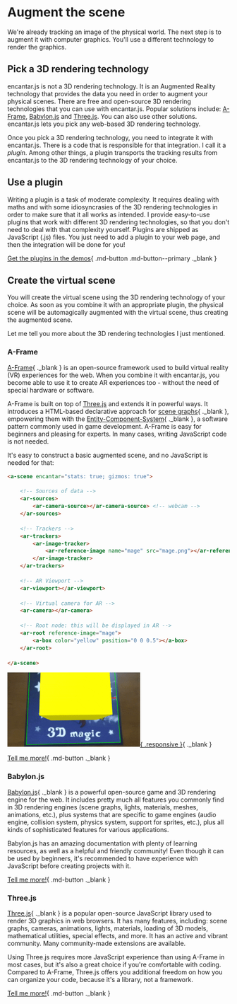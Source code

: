 # Augment the scene

We're already tracking an image of the physical world. The next step is to augment it with computer graphics. You'll use a different technology to render the graphics.

## Pick a 3D rendering technology

encantar.js is not a 3D rendering technology. It is an Augmented Reality technology that provides the data you need in order to augment your physical scenes. There are free and open-source 3D rendering technologies that you can use with encantar.js. Popular solutions include: [A-Frame](#a-frame), [Babylon.js](#babylonjs) and [Three.js](#threejs). You can also use other solutions. encantar.js lets you pick any web-based 3D rendering technology.

Once you pick a 3D rendering technology, you need to integrate it with encantar.js. There is a code that is responsible for that integration. I call it a _plugin_. Among other things, a plugin transports the tracking results from encantar.js to the 3D rendering technology of your choice.

## Use a plugin

Writing a plugin is a task of moderate complexity. It requires dealing with maths and with some idiosyncrasies of the 3D rendering technologies in order to make sure that it all works as intended. I provide easy-to-use plugins that work with different 3D rendering technologies, so that you don't need to deal with that complexity yourself. Plugins are shipped as JavaScript (.js) files. You just need to add a plugin to your web page, and then the integration will be done for you!

[Get the plugins in the demos](../../demos){ .md-button .md-button--primary ._blank }

## Create the virtual scene

You will create the virtual scene using the 3D rendering technology of your choice. As soon as you combine it with an appropriate plugin, the physical scene will be automagically augmented with the virtual scene, thus creating the augmented scene.

Let me tell you more about the 3D rendering technologies I just mentioned.

### A-Frame

[A-Frame](https://aframe.io){ ._blank } is an open-source framework used to build virtual reality (VR) experiences for the web. When you combine it with encantar.js, you become able to use it to create AR experiences too - without the need of special hardware or software.

A-Frame is built on top of [Three.js](#threejs) and extends it in powerful ways. It introduces a HTML-based declarative approach for [scene graphs](https://en.wikipedia.org/wiki/Scene_graph){ ._blank }, empowering them with the [Entity-Component-System](https://en.wikipedia.org/wiki/Entity_component_system){ ._blank }, a software pattern commonly used in game development. A-Frame is easy for beginners and pleasing for experts. In many cases, writing JavaScript code is not needed.

It's easy to construct a basic augmented scene, and no JavaScript is needed for that:

```html
<a-scene encantar="stats: true; gizmos: true">

    <!-- Sources of data -->
    <ar-sources>
        <ar-camera-source></ar-camera-source> <!-- webcam -->
    </ar-sources>

    <!-- Trackers -->
    <ar-trackers>
        <ar-image-tracker>
            <ar-reference-image name="mage" src="mage.png"></ar-reference-image>
        </ar-image-tracker>
    </ar-trackers>

    <!-- AR Viewport -->
    <ar-viewport></ar-viewport>

    <!-- Virtual camera for AR -->
    <ar-camera></ar-camera>

    <!-- Root node: this will be displayed in AR -->
    <ar-root reference-image="mage">
        <a-box color="yellow" position="0 0 0.5"></a-box>
    </ar-root>

</a-scene>
```

[![A box displayed in Augmented Reality](../img/demo-box.gif){ .responsive }](../img/demo-box.gif){ ._blank }

[Tell me more!](../api/plugin-aframe.md){ .md-button ._blank }

### Babylon.js

[Babylon.js](https://www.babylonjs.com){ ._blank } is a powerful open-source game and 3D rendering engine for the web. It includes pretty much all features you commonly find in 3D rendering engines (scene graphs, lights, materials, meshes, animations, etc.), plus systems that are specific to game engines (audio engine, collision system, physics system, support for sprites, etc.), plus all kinds of sophisticated features for various applications.

Babylon.js has an amazing documentation with plenty of learning resources, as well as a helpful and friendly community! Even though it can be used by beginners, it's recommended to have experience with JavaScript before creating projects with it.

[Tell me more!](../api/plugin-babylon.md){ .md-button ._blank }

### Three.js

[Three.js](https://threejs.org){ ._blank } is a popular open-source JavaScript library used to render 3D graphics in web browsers. It has many features, including: scene graphs, cameras, animations, lights, materials, loading of 3D models, mathematical utilities, special effects, and more. It has an active and vibrant community. Many community-made extensions are available.

Using Three.js requires more JavaScript experience than using A-Frame in most cases, but it's also a great choice if you're comfortable with coding. Compared to A-Frame, Three.js offers you additional freedom on how you can organize your code, because it's a library, not a framework.

[Tell me more!](../api/plugin-three.md){ .md-button ._blank }